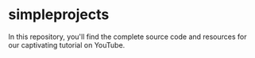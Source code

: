 # simpleprojects
In this repository, you'll find the complete source code and resources for our captivating tutorial on YouTube.
